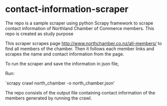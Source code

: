 # contact-information-scraper
The repo is a sample scraper using python Scrapy framework to scrape contact information of Northland Chamber of Commerce members. This repo is created as study purpose

This scraper scrapes page http://www.northchamber.co.nz/all-members/ to find all members of the chamber.
Then it follows each member links and scrapes the name and contact information from the page.

To run the scraper and save the information in json file,

Run:

`scrapy crawl north_chamber -o north_chamber.json'

The repo consists of the output file containing contact information of the members generated by running the crawl.

